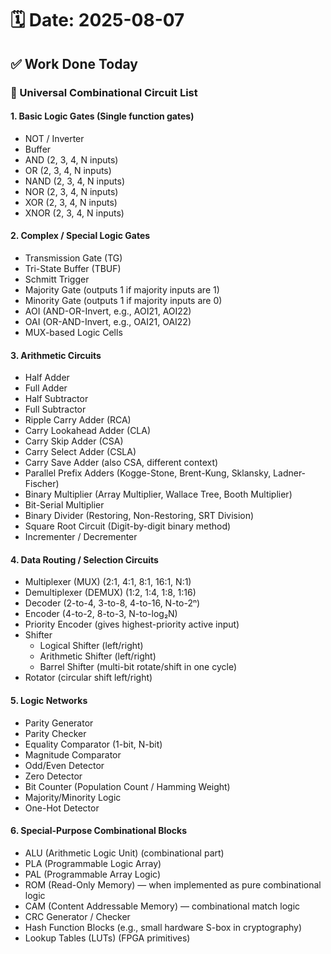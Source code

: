 # 🗓️ Date: 2025-08-07

## ✅ Work Done Today

### 🔹 Universal Combinational Circuit List

#### 1. Basic Logic Gates (Single function gates)
-  NOT / Inverter
-  Buffer
-  AND (2, 3, 4, N inputs)
-  OR (2, 3, 4, N inputs)
-  NAND (2, 3, 4, N inputs)
-  NOR (2, 3, 4, N inputs)
-  XOR (2, 3, 4, N inputs)
-  XNOR (2, 3, 4, N inputs)
#### 2. Complex / Special Logic Gates
-  Transmission Gate (TG)
-  Tri-State Buffer (TBUF)
-  Schmitt Trigger
-  Majority Gate (outputs 1 if majority inputs are 1)
-  Minority Gate (outputs 1 if majority inputs are 0)
-  AOI (AND-OR-Invert, e.g., AOI21, AOI22)
-  OAI (OR-AND-Invert, e.g., OAI21, OAI22)
-  MUX-based Logic Cells
#### 3. Arithmetic Circuits
- Half Adder
- Full Adder
- Half Subtractor
- Full Subtractor
- Ripple Carry Adder (RCA)
- Carry Lookahead Adder (CLA)
- Carry Skip Adder (CSA)
- Carry Select Adder (CSLA)
- Carry Save Adder (also CSA, different context)
- Parallel Prefix Adders (Kogge-Stone, Brent-Kung, Sklansky, Ladner-Fischer)
- Binary Multiplier (Array Multiplier, Wallace Tree, Booth Multiplier)
- Bit-Serial Multiplier
- Binary Divider (Restoring, Non-Restoring, SRT Division)
- Square Root Circuit (Digit-by-digit binary method)
- Incrementer / Decrementer
#### 4. Data Routing / Selection Circuits
- Multiplexer (MUX) (2:1, 4:1, 8:1, 16:1, N:1)
- Demultiplexer (DEMUX) (1:2, 1:4, 1:8, 1:16)
- Decoder (2-to-4, 3-to-8, 4-to-16, N-to-2ⁿ)
- Encoder (4-to-2, 8-to-3, N-to-log₂N)
- Priority Encoder (gives highest-priority active input)
- Shifter
    - Logical Shifter (left/right)
    - Arithmetic Shifter (left/right)
    - Barrel Shifter (multi-bit rotate/shift in one cycle)
- Rotator (circular shift left/right)
#### 5. Logic Networks
- Parity Generator
- Parity Checker
- Equality Comparator (1-bit, N-bit)
- Magnitude Comparator
- Odd/Even Detector
- Zero Detector
- Bit Counter (Population Count / Hamming Weight)
- Majority/Minority Logic
- One-Hot Detector
#### 6. Special-Purpose Combinational Blocks
- ALU (Arithmetic Logic Unit) (combinational part)
- PLA (Programmable Logic Array)
- PAL (Programmable Array Logic)
- ROM (Read-Only Memory) — when implemented as pure combinational logic
- CAM (Content Addressable Memory) — combinational match logic
- CRC Generator / Checker
- Hash Function Blocks (e.g., small hardware S-box in cryptography)
- Lookup Tables (LUTs) (FPGA primitives)

